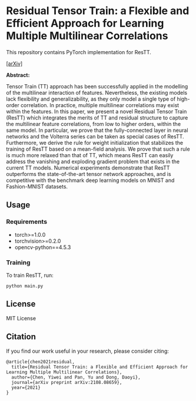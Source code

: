 # Residual Tensor Train: a Flexible and Efficient Approach for Learning Multiple Multilinear Correlations

This repository contains PyTorch implementation for ResTT.

 [[arXiv]](https://arxiv.org/abs/2108.08659)

**Abstract:**

Tensor Train (TT) approach has been successfully applied in the modelling of the multilinear interaction of features. Nevertheless, the existing models lack flexibility and generalizability, as they only model a single type of high-order correlation. In practice, multiple multilinear correlations may exist within the features. In this paper, we present a novel Residual Tensor Train (ResTT) which integrates the merits of TT and residual structure to capture the multilinear feature correlations, from low to higher orders, within the same model. In particular, we prove that the fully-connected layer in neural networks and the Volterra series can be taken as special cases of ResTT. Furthermore, we derive the rule for weight initialization that stabilizes the training of ResTT based on a mean-field analysis. We prove that such a rule is much more relaxed than that of TT, which means ResTT can easily address the vanishing and exploding gradient problem that exists in the current TT models. Numerical experiments demonstrate that ResTT outperforms the state-of-the-art tensor network approaches, and is competitive with the benchmark deep learning models on MNIST and Fashion-MNIST datasets.

## Usage

### Requirements

- torch>=1.0.0
- torchvision>=0.2.0
- opencv-python==4.5.3


### Training

To train ResTT, run:
```
python main.py
```

## License
MIT License

## Citation
If you find our work useful in your research, please consider citing:
```
@article{chen2021residual,
  title={Residual Tensor Train: a Flexible and Efficient Approach for Learning Multiple Multilinear Correlations},
  author={Chen, Yiwei and Pan, Yu and Dong, Daoyi},
  journal={arXiv preprint arXiv:2108.08659},
  year={2021}
}
```
